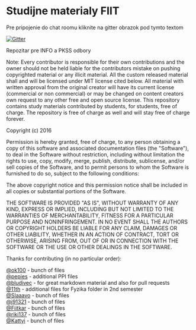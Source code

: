 Studijne materialy FIIT
==============================================
Pre pripojenie do chat roomu kliknite na gitter obrazok pod tymto textom

[![Gitter](https://badges.gitter.im/Join%20Chat.svg)](https://gitter.im/citruslee/Studijne-materialy-FIIT?utm_source=badge&utm_medium=badge&utm_campaign=pr-badge&utm_content=badge)

Repozitar pre INFO a PKSS odbory

Note: Every contributor is responsible for their own contributions and the owner should not be held liable for the contributors mistake on pushing copyrighted material or any illicit material. All the custom released material shall and will be licensed under MIT license cited below. All material with written approval from the original creator will have its current license (commercial or non commercial) or may be changed on content creators own request to any other free and open source license. This repository contains study materials contributed by students, for students, free of charge. The repository is free of charge as well and will stay free of charge forever.

Copyright (c) 2016 <copyright holders>

Permission is hereby granted, free of charge, to any person
obtaining a copy of this software and associated documentation
files (the "Software"), to deal in the Software without
restriction, including without limitation the rights to use,
copy, modify, merge, publish, distribute, sublicense, and/or sell
copies of the Software, and to permit persons to whom the
Software is furnished to do so, subject to the following
conditions:

The above copyright notice and this permission notice shall be
included in all copies or substantial portions of the Software.

THE SOFTWARE IS PROVIDED "AS IS", WITHOUT WARRANTY OF ANY KIND,
EXPRESS OR IMPLIED, INCLUDING BUT NOT LIMITED TO THE WARRANTIES
OF MERCHANTABILITY, FITNESS FOR A PARTICULAR PURPOSE AND
NONINFRINGEMENT. IN NO EVENT SHALL THE AUTHORS OR COPYRIGHT
HOLDERS BE LIABLE FOR ANY CLAIM, DAMAGES OR OTHER LIABILITY,
WHETHER IN AN ACTION OF CONTRACT, TORT OR OTHERWISE, ARISING
FROM, OUT OF OR IN CONNECTION WITH THE SOFTWARE OR THE USE OR
OTHER DEALINGS IN THE SOFTWARE.

Thanks for contributing (in no particular order):

[@ok100](https://github.com/ok100) - bunch of files<br />
[@pepies](https://github.com/pepies) - additional PPI files<br />
[@bludivec](https://github.com/bludivec) - for great markdown material and also for pull requests<br />
[@11th](https://github.com/11th) - additional files for Fyzika folder in 2nd semester<br />
[@Slaaavo](https://github.com/Slaaavo) - bunch of files<br />
[@j91321](https://github.com/j91321) - bunch of files<br />
[@Fiitkar](https://github.com/Fiitkar) - bunch of files<br />
[@riki137](https://github.com/riki137) - bunch of files<br />
[@Kattyi](https://github.com/Kattyi) - bunch of files<br />
